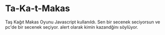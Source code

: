 # Ta-Ka-t-Makas
Taş Kağıt Makas Oyunu
Javascript kullanıldı.
Sen bir secenek seciyorsun ve pc'de bir secenek seçiyor.
alert olarak kimin kazandğinı söylüyor.

